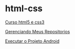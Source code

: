 # html-css
 <a href="https://github.com/adrianostesse/html-css"> Curso html5 e css3

Gerenciando Meus Repositorios

<a href="https://adrianostesse.github.io/html-css/desafio/desafio10-ok/"> Executar o Projeto Android
